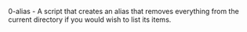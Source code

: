 0-alias - A script that creates an alias that removes everything from the current directory if you would wish to list its items.
